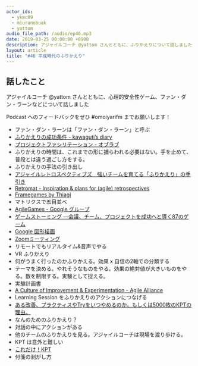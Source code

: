 ```yaml
---
actor_ids:
  - ykmc09
  - miuranobuak
  - yattom
audio_file_path: /audio/ep46.mp3
date: 2019-03-25 00:00:00 +0900
description: アジャイルコーチ @yattom さんとともに、ふりかえりについて話しました
layout: article
title: "#46 平成時代のふりかえり"
---
```


## 話したこと
アジャイルコーチ @yattom さんとともに、心理的安全性ゲーム、ファン・ダン・ラーンなどについて話しました

Podcast へのフィードバックをぜひ #omoiyarifm までお願いします！

- ファン・ダン・ラーンは「ファン・ダン・ラーン」と呼ぶ
- [ふりかえりの成功条件 - kawaguti’s diary](http://kawaguti.hateblo.jp/entry/2019/02/19/060239)
- [プロジェクトファシリテーション - オブラブ](http://objectclub.jp/community/pf/)
- ふりかえりの時間は、これまでの形に捕らわれる必要はない。手を止めて、普段とは違う過ごし方をする。
- ふりかえりの手法の引き出し
- [アジャイルレトロスペクティブズ　強いチームを育てる「ふりかえり」の手引き](https://amzn.to/2TLH10U)
- [Retromat - Inspiration & plans for (agile) retrospectives](https://retromat.org/en/?id=82-87-9-13-67)
- [Framegames by Thiagi](http://www.thiagi.com/thiagi-store/framegames-by-thiagi)
- マトリクスで五目並べ
- [AgileGames - Google グループ](https://groups.google.com/forum/#!forum/agilegames)
- [ゲームストーミング ―会議、チーム、プロジェクトを成功へと導く87のゲーム](https://amzn.to/2TNUQfo)
- [Google 図形描画](https://docs.google.com/drawings/)
- [Zoomミーティング](https://zoom.us/jp-jp/meetings.html)
- リモートでもリアルタイム&音声でやる
- VR ふりかえり
- 何がうまく行ったのかふりかえる。効果 x 自信の2軸での分類する
- テーマを決める。やれそうなものをやる。効果の絶対値が大きいものをやる。数を制限する。実験として捉える。
- 実験計画書
- [A Culture of Improvement & Experimentation - Agile Alliance](https://www.agilealliance.org/resources/experience-reports/learning-to-experiment/)
- Learning Session をふりかえりのアクションにつなげる
- [ある改善、プラクティスやTryをいつやめるのか。もしくは5000枚のKPTの理由。](http://kyon-mm.hatenablog.com/entry/2019/03/07/080000)
- なんのためのふりかえり？
- 対話の中にアクションがある
- 他のチームのふりかえりを見る。アジャイルコーチは現場を渡り歩ける。
- KPT は意外と難しい
- [これだけ！KPT ](https://amzn.to/2Tgs81v)
- 付箋の剥がし方
